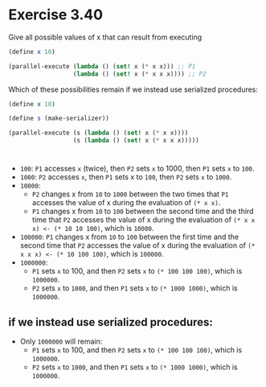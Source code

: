 # Exercise 3.40

Give all possible values of x that can result from executing

```scheme
(define x 10)

(parallel-execute (lambda () (set! x (* x x))) ;; P1
                  (lambda () (set! x (* x x x)))) ;; P2
```

Which of these possibilities remain if we instead use serialized procedures:

```scheme
(define x 10)

(define s (make-serializer))

(parallel-execute (s (lambda () (set! x (* x x))))
                  (s (lambda () (set! x (* x x x)))))
```

#

- `100`: `P1` accesses `x` (twice), then `P2` sets `x` to 1000, then `P1` sets
  `x` to `100`.
- `1000`: `P2` accesses `x`, then `P1` sets x to `100`, then `P2` sets `x` to
  `1000`.
- `10000`:
  - `P2` changes x from `10` to `1000` between the two times that `P1` accesses
    the value of x during the evaluation of `(* x x)`.
  - `P1` changes x from `10` to `100` between the second time and the third time
    that `P2` accesses the value of x during the evaluation of
    `(* x x x) <- (* 10 10 100)`, which is `10000`.
- `100000`: `P1` changes x from `10` to `100` between the first time and the
  second time that `P2` accesses the value of x during the evaluation of
  `(* x x x) <- (* 10 100 100)`, which is `100000`.
- `1000000`:
  - `P1` sets `x` to 100, and then `P2` sets `x` to `(* 100 100 100)`, which is
    `1000000`.
  - `P2` sets `x` to `1000`, and then `P1` sets `x` to `(* 1000 1000)`, which is
    `1000000`.

## if we instead use serialized procedures:

- Only `1000000` will remain:
  - `P1` sets `x` to 100, and then `P2` sets `x` to `(* 100 100 100)`, which is
    `1000000`.
  - `P2` sets `x` to `1000`, and then `P1` sets `x` to `(* 1000 1000)`, which is
    `1000000`.
